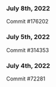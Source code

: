 ### July 8th, 2022

Commit #176202

### July 5th, 2022

Commit #314353


### July 4th, 2022

Commit #72281
